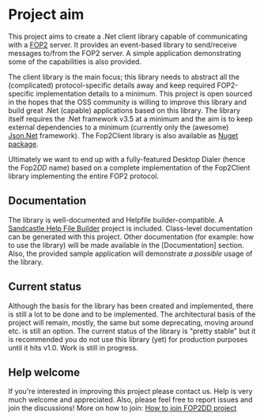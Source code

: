 # Project aim
This project aims to create a .Net client library capable of communicating with a [FOP2](http://fop2.com) server. It provides an event-based library to send/receive messages to/from the FOP2 server. A simple application demonstrating some of the capabilities is also provided.

The client library is the main focus; this library needs to abstract all the (complicated) protocol-specific details away and keep required FOP2-specific implementation details to a minimum. This project is open sourced in the hopes that the OSS community is willing to improve this library and build great .Net (capable) applications based on this library. The library itself requires the .Net framework v3.5 at a minimum and the aim is to keep external dependencies to a minimum (currently only the (awesome) [Json.Net](https://www.nuget.org/packages/Newtonsoft.Json/) framework). The Fop2Client library is also available as [Nuget package](http://nuget.org/packages/fop2clientlib).

Ultimately we want to end up with a fully-featured Desktop Dialer (hence the Fop2*DD* name) based on a complete implementation of the Fop2Client library implementing the entire FOP2 protocol.

## Documentation
The library is well-documented and Helpfile builder-compatible. A [Sandcastle Help File Builder](http://shfb.codeplex.com) project is included. Class-level documentation can be generated with this project. Other documentation (for example: how to use the library) will be made available in the [Documentation] section. Also, the provided sample application will demonstrate _a possible_ usage of the library.

## Current status
Although the basis for the library has been created and implemented, there is still a lot to be done and to be implemented. The architectural basis of the project will remain, mostly, the same but some deprecating, moving around etc. is still an option. The current status of the library is "pretty stable" but it is recommended you do not use this library (yet) for production purposes until it hits v1.0. Work is still in progress.

## Help welcome
If you're interested in improving this project please contact us. Help is very much welcome and appreciated. Also, please feel free to report issues and join the discussions! More on how to join: [How to join FOP2DD project](https://github.com/KeenSystemsNL/Fop2DD/wiki/How-to-join-FOP2DD-project)
